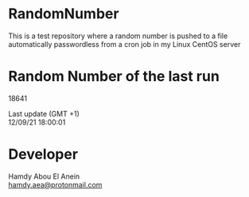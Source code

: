 # RandomNumber    
This is a test repository where a random number is pushed to a file automatically passwordless from a cron job in my Linux CentOS server    
# Random Number of the last run   
18641
      
Last update (GMT +1)    
12/09/21 18:00:01
# Developer    
Hamdy Abou El Anein   
hamdy.aea@protonmail.com
